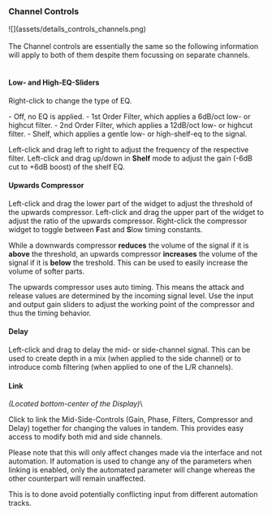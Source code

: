 <h3 class="txt-yellow">Channel Controls</h2>
<div class="image">
![](assets/details_controls_channels.png)
</div>
<br/>
<div class="quote bg-yellow">
The Channel controls are essentially the same so the following information will apply to both of them despite them focussing on separate channels.
</div>
<br/>

#### Low- and High-EQ-Sliders
Right-click to change the type of EQ.
<div class="block bg-dark-1">
- <span class="txt-purple">Off</span>, no EQ is applied.
- <span class="txt-purple">1st Order Filter</span>, which applies a 6dB/oct low- or highcut filter.
- <span class="txt-purple">2nd Order Filter</span>, which applies a 12dB/oct low- or highcut filter.
- <span class="txt-purple">Shelf</span>, which applies a gentle low- or high-shelf-eq to the signal.
</div>

Left-click and drag left to right to adjust the frequency of the respective filter. 
Left-click and drag up/down in **Shelf** mode to adjust the gain (-6dB cut to +6dB boost) of the shelf EQ.


#### Upwards Compressor
Left-click and drag the lower part of the widget to adjust the threshold of the upwards compressor.
Left-click and drag the upper part of the widget to adjust the ratio of the upwards compressor.
Right-click the compressor widget to toggle between **F**ast and **S**low timing constants.

While a downwards compressor **reduces** the volume of the signal if it is **above** the threshold, an upwards compressor **increases** the volume of the signal if it is **below** the treshold.
This can be used to easily increase the volume of softer parts.

The upwards compressor uses auto timing. This means the attack and release values are determined by the incoming signal level. Use the input and output gain sliders to adjust the working point of the compressor and thus the timing behavior.


#### Delay
Left-click and drag to delay the mid- or side-channel signal. This can be used to create depth in a mix (when applied to the side channel) or to introduce comb filtering (when applied to one of the L/R channels).

#### Link
<span class="txt-yellow">*(Located bottom-center of the Display)*</span>\

Click to link the Mid-Side-Controls (Gain, Phase, Filters, Compressor and Delay) together for changing the values in tandem. 
This provides easy access to modify both mid and side channels.

Please note that this will only affect changes made via the interface and not automation.
If automation is used to change any of the parameters when linking is enabled, only the automated
parameter will change whereas the other counterpart will remain unaffected.

This is to done avoid potentially conflicting input from different automation tracks.
<div class="pb"></div>
